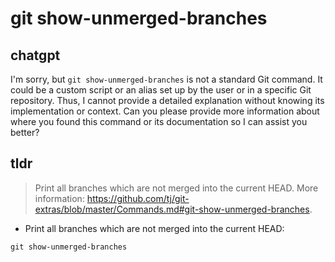 # git show-unmerged-branches 
## chatgpt 
I'm sorry, but `git show-unmerged-branches` is not a standard Git command. It could be a custom script or an alias set up by the user or in a specific Git repository. Thus, I cannot provide a detailed explanation without knowing its implementation or context. Can you please provide more information about where you found this command or its documentation so I can assist you better? 

## tldr 
 
> Print all branches which are not merged into the current HEAD.
> More information: <https://github.com/tj/git-extras/blob/master/Commands.md#git-show-unmerged-branches>.

- Print all branches which are not merged into the current HEAD:

`git show-unmerged-branches`
